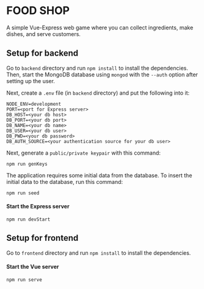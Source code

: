 # FOOD SHOP
A simple Vue-Express web game where you can collect ingredients, make dishes, and serve customers.

## Setup for backend
Go to `backend` directory and run `npm install` to install the dependencies.
Then, start the MongoDB database using `mongod` with the `--auth` option after setting up the user.

Next, create a `.env` file (in `backend` directory) and put the following into it:
```
NODE_ENV=development
PORT=<port for Express server>
DB_HOST=<your db host>
DB_PORT=<your db port>
DB_NAME=<your db name>
DB_USER=<your db user>
DB_PWD=<your db password>
DB_AUTH_SOURCE=<your authentication source for your db user>
```

Next, generate a `public/private keypair` with this command:
```
npm run genKeys
```

The application requires some initial data from the database. To insert the initial data to the database, run this command:
```
npm run seed
```

#### Start the Express server
```
npm run devStart
```

## Setup for frontend
Go to `frontend` directory and run `npm install` to install the dependencies.

#### Start the Vue server
```
npm run serve
```